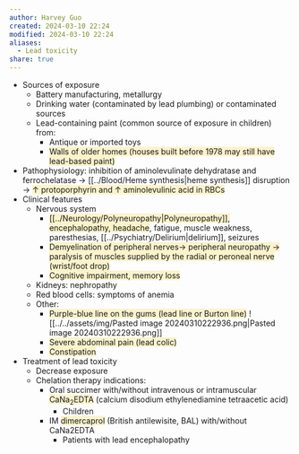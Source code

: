 ```yaml
---
author: Harvey Guo
created: 2024-03-10 22:24
modified: 2024-03-10 22:24
aliases:
  - Lead toxicity
share: true
---
```

- Sources of exposure
	- Battery manufacturing, metallurgy
	- Drinking water (contaminated by lead plumbing)  or contaminated sources 
	- Lead-containing paint (common source of exposure in children) from:
		- Antique or imported toys
		- <span style="background:rgba(240, 200, 0, 0.2)">Walls of older homes (houses built before 1978 may still have lead-based paint)</span>
- Pathophysiology: inhibition of aminolevulinate dehydratase and ferrochelatase → [[../Blood/Heme synthesis|heme synthesis]] disruption → <span style="background:rgba(240, 200, 0, 0.2)">↑ protoporphyrin and ↑ aminolevulinic acid in RBCs</span>
- Clinical features
	- Nervous system 
		- <span style="background:rgba(240, 200, 0, 0.2)">[[../Neurology/Polyneuropathy|Polyneuropathy]], encephalopathy, headache</span>, fatigue, muscle weakness, paresthesias, [[../Psychiatry/Delirium|delirium]], seizures
		- <span style="background:rgba(240, 200, 0, 0.2)">Demyelination of peripheral nerves→ peripheral neuropathy → paralysis of muscles supplied by the radial or peroneal nerve (wrist/foot drop)</span>
		- <span style="background:rgba(240, 200, 0, 0.2)">Cognitive impairment, memory loss</span>
	- Kidneys: nephropathy
	- Red blood cells: symptoms of anemia
	- Other:
		- <span style="background:rgba(240, 200, 0, 0.2)">Purple-blue line on the gums (lead line or Burton line)</span> ![[../../assets/img/Pasted image 20240310222936.png|Pasted image 20240310222936.png]]
		- <span style="background:rgba(240, 200, 0, 0.2)">Severe abdominal pain (lead colic)</span>
		- <span style="background:rgba(240, 200, 0, 0.2)">Constipation</span>
- Treatment of lead toxicity 
	- Decrease exposure
	- Chelation therapy indications: 
		- Oral succimer with/without intravenous or intramuscular <span style="background:rgba(240, 200, 0, 0.2)">CaNa<sub>2</sub>EDTA</span> (calcium disodium ethylenediamine tetraacetic acid) 
			- Children
		- IM <span style="background:rgba(240, 200, 0, 0.2)">dimercaprol</span> (British antilewisite, BAL) with/without CaNa2EDTA
			- Patients with lead encephalopathy